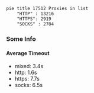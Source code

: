 
```mermaid
pie title 17512 Proxies in list
    "HTTP" : 13216
    "HTTPS": 2919
    "SOCKS" : 2704
```

### Some Info
#### Average Timeout

- mixed: 3.4s
- http: 1.6s
- https: 7.7s
- socks: 6.5s
